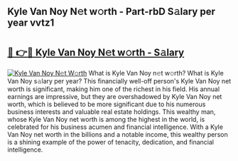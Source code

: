 ## Kyle Van Noy N𝚎t w𝚘rth - Part-rbD S𝚊lary per year vvtz1

# <h2><a href="http://gc2hlw.nevu.top/?p=Kyle+Van+Noy">🔗 👉🔴 Kyle Van Noy N𝚎t w𝚘rth - S𝚊lary</a></h2>

[![Kyle Van Noy N𝚎t W𝚘rth](https://i.imgur.com/Oavwk0R.jpeg)](http://gc2hlw.nevu.top/?p=Kyle+Van+Noy)
What is Kyle Van Noy n𝚎t w𝚘rth? What is Kyle Van Noy s𝚊lary per year?
This financially well-off person's Kyle Van Noy net worth is significant, making him one of the richest in his field. His annual earnings are impressive, but they are overshadowed by Kyle Van Noy net worth, which is believed to be more significant due to his numerous business interests and valuable real estate holdings. This wealthy man, whose Kyle Van Noy net worth is among the highest in the world, is celebrated for his business acumen and financial intelligence. With a Kyle Van Noy net worth in the billions and a notable income, this wealthy person is a shining example of the power of tenacity, dedication, and financial intelligence.
